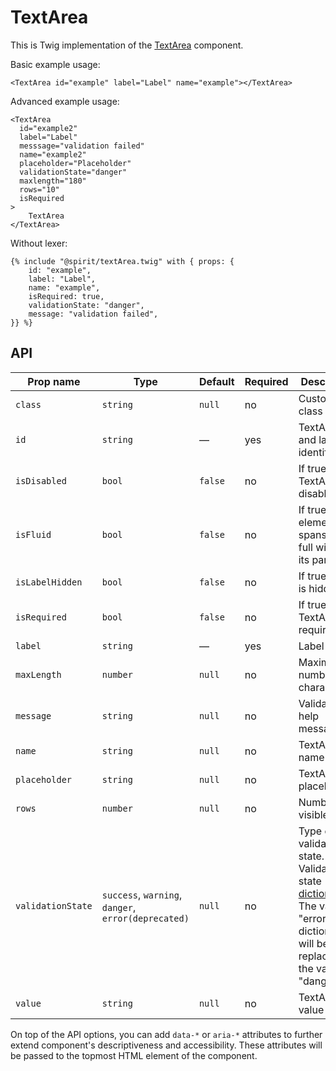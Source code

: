 # TextArea

This is Twig implementation of the [TextArea] component.

Basic example usage:

```twig
<TextArea id="example" label="Label" name="example"></TextArea>
```

Advanced example usage:

```twig
<TextArea
  id="example2"
  label="Label"
  messsage="validation failed"
  name="example2"
  placeholder="Placeholder"
  validationState="danger"
  maxlength="180"
  rows="10"
  isRequired
>
    TextArea
</TextArea>
```

Without lexer:

```twig
{% include "@spirit/textArea.twig" with { props: {
    id: "example",
    label: "Label",
    name: "example",
    isRequired: true,
    validationState: "danger",
    message: "validation failed",
}} %}
```

## API

| Prop name         | Type                                                | Default | Required | Description                                                                                                                                |
| ----------------- | --------------------------------------------------- | ------- | -------- | ------------------------------------------------------------------------------------------------------------------------------------------ |
| `class`           | `string`                                            | `null`  | no       | Custom CSS class                                                                                                                           |
| `id`              | `string`                                            | —       | yes      | TextArea and label identification                                                                                                          |
| `isDisabled`      | `bool`                                              | `false` | no       | If true, TextArea is disabled                                                                                                              |
| `isFluid`         | `bool`                                              | `false` | no       | If true, the element spans to the full width of its parent                                                                                 |
| `isLabelHidden`   | `bool`                                              | `false` | no       | If true, label is hidden                                                                                                                   |
| `isRequired`      | `bool`                                              | `false` | no       | If true, TextArea is required                                                                                                              |
| `label`           | `string`                                            | —       | yes      | Label text                                                                                                                                 |
| `maxLength`       | `number`                                            | `null`  | no       | Maximum number of characters                                                                                                               |
| `message`         | `string`                                            | `null`  | no       | Validation or help message                                                                                                                 |
| `name`            | `string`                                            | `null`  | no       | TextArea name                                                                                                                              |
| `placeholder`     | `string`                                            | `null`  | no       | TextArea placeholder                                                                                                                       |
| `rows`            | `number`                                            | `null`  | no       | Number of visible rows                                                                                                                     |
| `validationState` | `success`, `warning`, `danger`, `error(deprecated)` | `null`  | no       | Type of validation state. See Validation state [dictionaries]. The value "error" in the dictionary will be replaced by the value "danger". |
| `value`           | `string`                                            | `null`  | no       | TextArea value                                                                                                                             |

On top of the API options, you can add `data-*` or `aria-*` attributes to
further extend component's descriptiveness and accessibility. These attributes
will be passed to the topmost HTML element of the component.

[textarea]: https://github.com/lmc-eu/spirit-design-system/tree/main/packages/web/src/scss/components/TextArea
[dictionaries]: https://github.com/lmc-eu/spirit-design-system/blob/main/docs/DICTIONARIES.md
